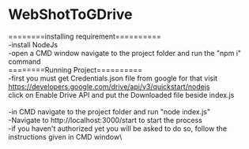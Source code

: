 # WebShotToGDrive
========installing requirement==========\
-install NodeJs\
-open a CMD window navigate to the project folder and run the "npm i" command\
========Running Project==========\
-first you must get Credentials.json file from google for that visit https://developers.google.com/drive/api/v3/quickstart/nodejs \
click on Enable Drive API and put the Downloaded file beside index.js\
\
-in CMD navigate to the project folder and run "node index.js"\
-Navigate to http://localhost:3000/start to start the process\
-if you haven't authorized yet you will be asked to do so, follow the instructions given in CMD window\

